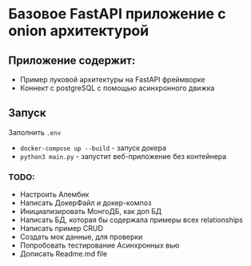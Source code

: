# Базовое FastAPI приложение с onion архитектурой

## Приложение содержит:

* Пример луковой архитектуры на FastAPI фреймворке
* Коннект с postgreSQL с помощью асинхронного движка

## Запуск

Заполнить ```.env```

* ```docker-compose up --build``` - запуск докера
* ```python3 main.py``` - запустит веб-приложение без контейнера

### TODO:
* Настроить Алембик
* Написать ДокерФайл и докер-композ
* Инициализировать МонгоДБ, как доп БД
* Написать БД, которая бы содержала примеры всех relationships
* Написать пример CRUD
* Создать мок данные, для проверки
* Попробовать тестирование Асинхронных вью
* Дописать Readme.md file